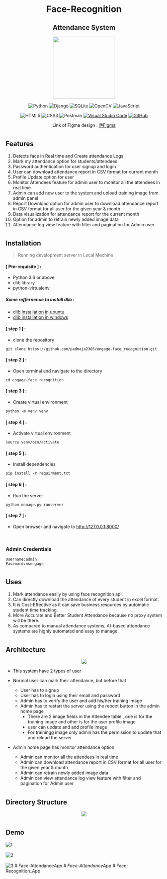 <div align="center">

# Face-Recognition
## Attendance System 
  
<div>
<img src="./images/screen.png" width="200px"/>
</div>

![Python](https://img.shields.io/badge/python-3670A0?style=for-the-badge&logo=python&logoColor=ffdd54)
![Django](https://img.shields.io/badge/django-%23092E20.svg?style=for-the-badge&logo=django&logoColor=white)
![SQLite](https://img.shields.io/badge/sqlite-%2307405e.svg?style=for-the-badge&logo=sqlite&logoColor=white)
![OpenCV](https://img.shields.io/badge/opencv-%23white.svg?style=for-the-badge&logo=opencv&logoColor=white)
![JavaScript](https://img.shields.io/badge/javascript-%23323330.svg?style=for-the-badge&logo=javascript&logoColor=%23F7DF1E)

![HTML5](https://img.shields.io/badge/html5-%23E34F26.svg?style=for-the-badge&logo=html5&logoColor=white)
![CSS3](https://img.shields.io/badge/css3-%231572B6.svg?style=for-the-badge&logo=css3&logoColor=white)
![Postman](https://img.shields.io/badge/Postman-FF6C37?style=for-the-badge&logo=postman&logoColor=white)
[![Visual Studio Code](https://img.shields.io/badge/--007ACC?logo=visual%20studio%20code&logoColor=ffffff)](https://code.visualstudio.com/)
[![GitHub](https://img.shields.io/badge/--181717?logo=github&logoColor=ffffff)](https://github.com/File_authentication)
<br/>


</div>


<div >
  <div align="center">Link of Figma design : 
  <a href="https://www.figma.com/file/n6zN6WsPpC3Fq7KmB8zADR/face-recognition?node-id=0%3A1"> @Figma </a> </div>
</div>

#
## Features
1) Detects face in Real time and Create attendance Logs
2) Mark my attendance option for students/attendees
3) Password authentication for user signup and login
4) User can download attendance report in CSV format for current month
5) Profile Update option for user
6) Monitor Attendees feature for admin user to monitor all the attendees in real time
7) Admin can add new user to the system and upload training image from admin panel
8) Report Download option for admin user to download attendance report in CSV format for all user for the given year & month
9) Data visualization for attendance report for the current month
10) Option for admin to retrain newly added image data
11) Attendance log view feature with filter and pagination for Admin user

#
## Installation

> Running development server in Local Mechine 
> 


#### [ Pre-requisite ] : 
- Python 3.6 or above
- dlib library
- python-virtualenv

##### Some reffernence to install dlib :
- [dlib installation in ubuntu](https://kumarvinay.com/installing-dlib-library-in-ubuntu/)
- [dlib installation in windows](https://medium.com/analytics-vidhya/how-to-install-dlib-library-for-python-in-windows-10-57348ba1117f#:~:text=First%20of%20all%2C%20you%20need%20to%20install%20CMake%20library.&text=Then%2C%20you%20can%20install%20dlib%20library%20using%20pip%20install%20.&text=After%20passing%20enter%2C%20you%20laptop,run%20the%20C%2C%20C%2B%2B%20Compiler.)

#### [ step 1 ] :
- clone the repository
``` 
git clone https://github.com/padmaja2305/engage-face_recognition.git
```
#### [ step 2 ] :
- Open terminal and navigate to the directory
```
cd engage-face_recognition
```
#### [ step 3 ] :
- Create virtual environment
```
python -m venv venv
```

#### [ step 4 ] :
- Activate virtual environment
```
source venv/bin/activate
```
#### [ step 5 ] :
- Install dependencies
```
pip install -r requirment.txt
```
#### [ step 6 ] :
- Run the server
```
python manage.py runserver
```
#### [ step 7 ] :
- Open browser and navigate to http://127.0.0.1:8000/

<!-- > Hosted on Digital Ocean
- Browse to https://padmaja.live -->

<br>

### Admin Credentials
    Username:admin
    Password:msengage
#
## Uses
1) Mark attendance easily by using face recognition api.
2) Can directly download the attendance of every student in excel format.
3) It is Cost-Effective as it can save business resources by automatic student time tracking.
4) More Accurate and Better Student Attendance because no proxy system will be there.
5) As compared to manual attendance systems, AI-based attendance systems are highly automated and easy to manage.

#
## Architecture
<div align=center>
<img src="./images/Frame 4.svg" />
</div>

- This system have 2 types of user
- Normal user can mark their attendance, but before that 
  - User has to signup
  - User has to login using their email and password
  - Admin has to verify the user and add his/her training image 
  - Admin has to restart the server using the reboot button in the admin home page
    - There are 2 image fields in the Attendee table , one is for the training image and other is for the user profile image
    - user can update and add profile image 
    - For trainingg image only admin has the permission to update that and reload the server

- Admin home page has monitor attendance option
  - Admin can monitor all the attendees in real time
  - Admin can download attendance report in CSV format for all user for the given year & month
  - Admin can retrain newly added image data
  - Admin can view attendance log view feature with filter and pagination for Admin user


#
## Directory Structure
 <div align=center>
<img src="./images/engage.png" />
</div>



#
## Demo

![1](https://user-images.githubusercontent.com/72041195/170764279-9df8ca3e-cf08-4e2e-a608-a49f43777db9.gif)
<br>
<br>
![2](https://user-images.githubusercontent.com/72041195/170764286-00492cfa-d5b0-4205-95fb-34f00ce051fe.gif)
<br>
<br>
![3](https://user-images.githubusercontent.com/72041195/170764383-9cee34ed-75e1-410d-9af3-414ac998f5e8.gif)
#   F a c e - A t t e n d a n c e _ A p p  
 #   F a c e - A t t e n d a n c e _ A p p  
 #   F a c e - R e c o g n i t i o n _ A p p  
 